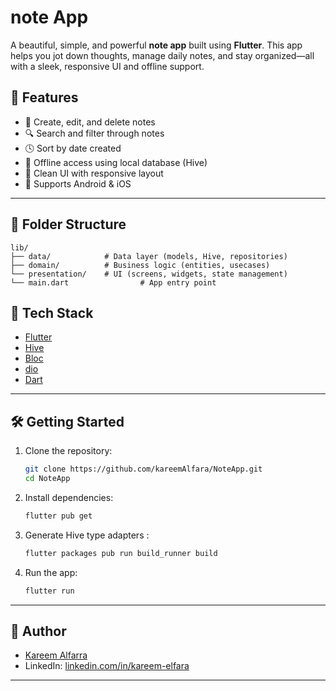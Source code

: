 # note App

A beautiful, simple, and powerful **note app** built using **Flutter**. This app helps you jot down thoughts, manage daily notes, and stay organized—all with a sleek, responsive UI and offline support.

## 🚀 Features

- 📝 Create, edit, and delete notes
- 🔍 Search and filter through notes
- 🕓 Sort by date created
- 💾 Offline access using local database (Hive)
- 🎨 Clean UI with responsive layout
- 📱 Supports Android & iOS

---

## 📂 Folder Structure

```plaintext
lib/
├── data/            # Data layer (models, Hive, repositories)
├── domain/          # Business logic (entities, usecases)
└── presentation/    # UI (screens, widgets, state management)
└── main.dart                # App entry point
```


## 🧰 Tech Stack

- [Flutter](https://flutter.dev)
- [Hive](https://pub.dev/packages/hive)
- [Bloc](https://pub.dev/packages/flutter_bloc)
- [dio](https://pub.dev/packages/dio)
- [Dart](https://dart.dev)

---
## 🛠️ Getting Started

1. Clone the repository:
   ```bash
   git clone https://github.com/kareemAlfara/NoteApp.git
   cd NoteApp
   ```

2. Install dependencies:
   ```bash
   flutter pub get
   ```

3. Generate Hive type adapters :
   ```bash
   flutter packages pub run build_runner build
   ```

4. Run the app:
   ```bash
   flutter run
   ```

---

## 👤 Author

- [Kareem Alfarra](https://github.com/kareemAlfara/)
- LinkedIn: [linkedin.com/in/kareem-elfara](https://www.linkedin.com/in/kareem-elfara-2aa767337/)

---
